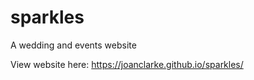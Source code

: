 # sparkles
A wedding and events website

View website here: https://joanclarke.github.io/sparkles/

